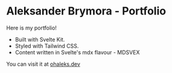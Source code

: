 # Aleksander Brymora - Portfolio

Here is my portfolio!

- Built with Svelte Kit.
- Styled with Tailwind CSS.
- Content written in Svelte's mdx flavour - MDSVEX

You can visit it at [ohaleks.dev](https://ohaleks.dev/)
